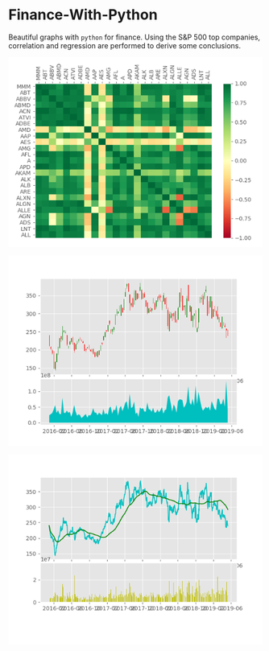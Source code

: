 # Finance-With-Python
Beautiful graphs with ```python``` for finance. Using the S&P 500 top companies, correlation and regression are performed to derive some conclusions.

<p align = 'center'>
  <img src = '/correlationHeatmap.png'>
</p> 

<p align = 'center'>
  <img src = '/Candlestick_ohlc.png'>
</p>

<p align = 'center'>
  <img src = '/basic.png')>
</p>

